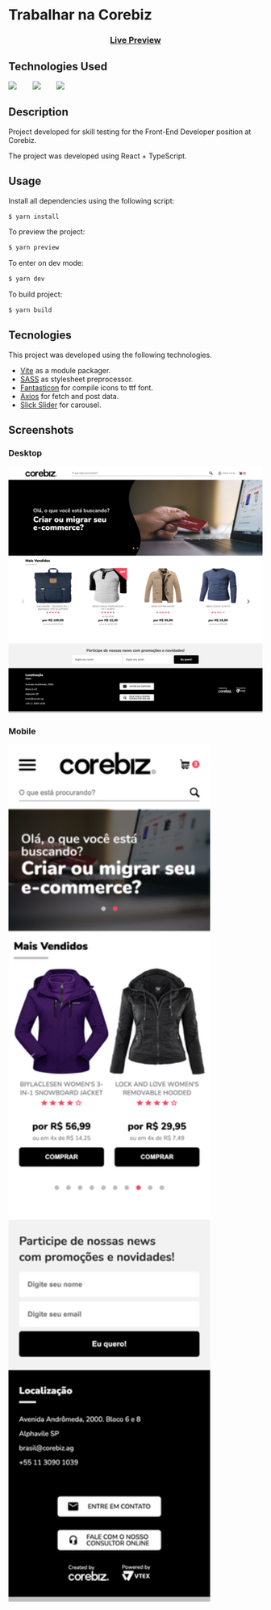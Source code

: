 # Trabalhar na Corebiz

<h3 align="center"><a href="https://delicate-speculoos-bb7a45.netlify.app/">Live Preview</a></h3>

## Technologies Used

<a href="https://reactjs.org/"><img src="https://github.com/michaelkolesidis/tech-icons/blob/main/icons/react/react-original.svg" height="50px" /></a>
&nbsp;&nbsp;&nbsp;&nbsp;&nbsp;&nbsp;
<a href="https://www.typescriptlang.org/"><img src="https://github.com/michaelkolesidis/tech-icons/blob/main/icons/typescript/typescript-original.svg" height="50px" /></a>
&nbsp;&nbsp;&nbsp;&nbsp;&nbsp;&nbsp;
<a href="https://en.wikipedia.org/wiki/CSS"><img src="https://github.com/michaelkolesidis/tech-icons/blob/main/icons/css3/css3-plain.svg" height="50px" /></a>

## Description

Project developed for skill testing for the Front-End Developer position at Corebiz.

The project was developed using React + TypeScript.

## Usage

Install all dependencies using the following script:

```bash
$ yarn install
```

To preview the project:

```bash
$ yarn preview
```

To enter on dev mode:

```bash
$ yarn dev
```

To build project:

```bash
$ yarn build
```

## Tecnologies

This project was developed using the following technologies.

- [Vite](https://vitejs.dev/) as a module packager.
- [SASS](https://www.npmjs.com/package/node-sass) as stylesheet preprocessor.
- [Fantasticon](https://www.npmjs.com/package/fantasticon) for compile icons to ttf font.
- [Axios](https://www.npmjs.com/package/react-axios) for fetch and post data.
- [Slick Slider](https://kenwheeler.github.io/slick/) for carousel.

## Screenshots

### Desktop

<img src="./public/images/preview/preview-desktop.png" width="600px" />

### Mobile

<img src="./public/images/preview/preview-mobile.png" width="400px" />